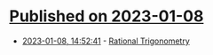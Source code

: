 # [Published on 2023-01-08](index.md)

* [2023-01-08, 14:52:41](https://news.ycombinator.com/item?id=34299550) - [Rational Trigonometry](https://stijnoomes.com/laws-of-rational-trigonometry/)
